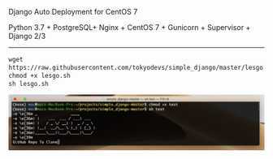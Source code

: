 
Django Auto Deployment for CentOS 7  

Python 3.7 + PostgreSQL+ Nginx + CentOS 7 + Gunicorn + Supervisor + Django 2/3

---------


```
wget https://raw.githubusercontent.com/tokyodevs/simple_django/master/lesgo.sh
chmod +x lesgo.sh
sh lesgo.sh
```


<p align="center"><img src="scr.png" width="2000"></p>
